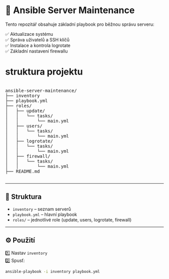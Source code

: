 # 🚀 Ansible Server Maintenance

Tento repozitář obsahuje základní playbook pro běžnou správu serveru:

✅ Aktualizace systému  
✅ Správa uživatelů a SSH klíčů  
✅ Instalace a kontrola logrotate  
✅ Základní nastavení firewallu



# struktura projektu

<pre>

ansible-server-maintenance/
├── inventory
├── playbook.yml
├── roles/
│   ├── update/
│   │   └── tasks/
│   │       └── main.yml
│   ├── users/
│   │   └── tasks/
│   │       └── main.yml
│   ├── logrotate/
│   │   └── tasks/
│   │       └── main.yml
│   ├── firewall/
│   │   └── tasks/
│   │       └── main.yml
├── README.md

</pre>



---

## 📁 Struktura

- `inventory` – seznam serverů
- `playbook.yml` – hlavní playbook
- `roles/` – jednotlivé role (update, users, logrotate, firewall)

---

## ⚙️ Použití

1️⃣ Nastav `inventory`  
2️⃣ Spusť:
```bash
ansible-playbook -i inventory playbook.yml
